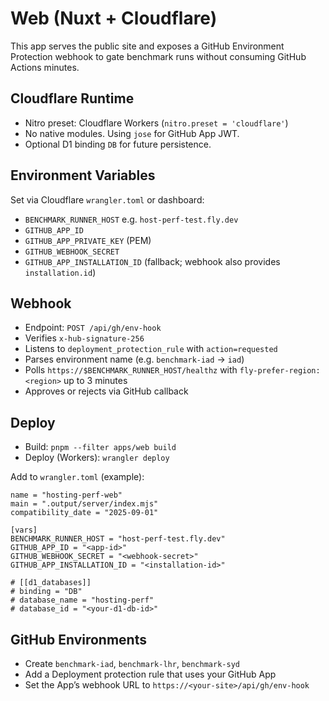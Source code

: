 # Web (Nuxt + Cloudflare)

This app serves the public site and exposes a GitHub Environment Protection webhook to gate benchmark runs without consuming GitHub Actions minutes.

## Cloudflare Runtime
- Nitro preset: Cloudflare Workers (`nitro.preset = 'cloudflare'`)
- No native modules. Using `jose` for GitHub App JWT.
- Optional D1 binding `DB` for future persistence.

## Environment Variables
Set via Cloudflare `wrangler.toml` or dashboard:
- `BENCHMARK_RUNNER_HOST` e.g. `host-perf-test.fly.dev`
- `GITHUB_APP_ID`
- `GITHUB_APP_PRIVATE_KEY` (PEM)
- `GITHUB_WEBHOOK_SECRET`
- `GITHUB_APP_INSTALLATION_ID` (fallback; webhook also provides `installation.id`)

## Webhook
- Endpoint: `POST /api/gh/env-hook`
- Verifies `x-hub-signature-256`
- Listens to `deployment_protection_rule` with `action=requested`
- Parses environment name (e.g. `benchmark-iad` → `iad`)
- Polls `https://$BENCHMARK_RUNNER_HOST/healthz` with `fly-prefer-region: <region>` up to 3 minutes
- Approves or rejects via GitHub callback

## Deploy
- Build: `pnpm --filter apps/web build`
- Deploy (Workers): `wrangler deploy`

Add to `wrangler.toml` (example):

```
name = "hosting-perf-web"
main = ".output/server/index.mjs"
compatibility_date = "2025-09-01"

[vars]
BENCHMARK_RUNNER_HOST = "host-perf-test.fly.dev"
GITHUB_APP_ID = "<app-id>"
GITHUB_WEBHOOK_SECRET = "<webhook-secret>"
GITHUB_APP_INSTALLATION_ID = "<installation-id>"

# [[d1_databases]]
# binding = "DB"
# database_name = "hosting-perf"
# database_id = "<your-d1-db-id>"
```

## GitHub Environments
- Create `benchmark-iad`, `benchmark-lhr`, `benchmark-syd`
- Add a Deployment protection rule that uses your GitHub App
- Set the App’s webhook URL to `https://<your-site>/api/gh/env-hook`
